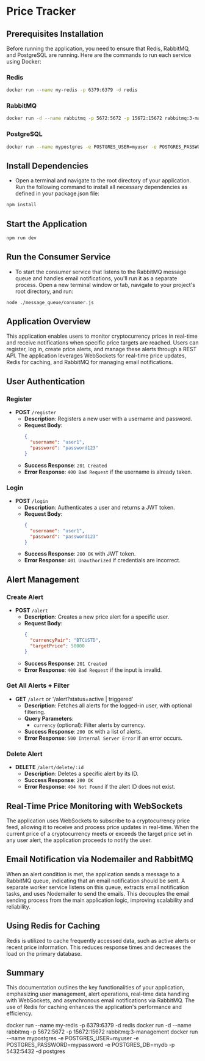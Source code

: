 # Price Tracker

## Prerequisites Installation

Before running the application, you need to ensure that Redis, RabbitMQ, and PostgreSQL are running. Here are the commands to run each service using Docker:

### Redis

```bash
docker run --name my-redis -p 6379:6379 -d redis
```

### RabbitMQ

```bash
docker run -d --name rabbitmq -p 5672:5672 -p 15672:15672 rabbitmq:3-management
```

### PostgreSQL

```bash
docker run --name mypostgres -e POSTGRES_USER=myuser -e POSTGRES_PASSWORD=mypassword -e POSTGRES_DB=mydb -p 5432:5432 -d postgres
```

## Install Dependencies

- Open a terminal and navigate to the root directory of your application. Run the following command to install all necessary dependencies as defined in your package.json file:

```bash
npm install
```

## Start the Application

```bash
npm run dev
```

## Run the Consumer Service

- To start the consumer service that listens to the RabbitMQ message queue and handles email notifications, you'll run it as a separate process. Open a new terminal window or tab, navigate to your project's root directory, and run:

```bash
node ./message_queue/consumer.js
```

## Application Overview

This application enables users to monitor cryptocurrency prices in real-time and receive notifications when specific price targets are reached. Users can register, log in, create price alerts, and manage these alerts through a REST API. The application leverages WebSockets for real-time price updates, Redis for caching, and RabbitMQ for managing email notifications.

## User Authentication

### Register

- **POST** `/register`
  - **Description**: Registers a new user with a username and password.
  - **Request Body**:
    ```json
    {
      "username": "user1",
      "password": "password123"
    }
    ```
  - **Success Response**: `201 Created`
  - **Error Response**: `400 Bad Request` if the username is already taken.

### Login

- **POST** `/login`
  - **Description**: Authenticates a user and returns a JWT token.
  - **Request Body**:
    ```json
    {
      "username": "user1",
      "password": "password123"
    }
    ```
  - **Success Response**: `200 OK` with JWT token.
  - **Error Response**: `401 Unauthorized` if credentials are incorrect.

## Alert Management

### Create Alert

- **POST** `/alert`
  - **Description**: Creates a new price alert for a specific user.
  - **Request Body**:
    ```json
    {
      "currencyPair": "BTCUSTD",
      "targetPrice": 50000
    }
    ```
  - **Success Response**: `201 Created`
  - **Error Response**: `400 Bad Request` if the input is invalid.

### Get All Alerts + Filter

- **GET** `/alert` or '/alert?status=active | triggered'
  - **Description**: Fetches all alerts for the logged-in user, with optional filtering.
  - **Query Parameters**:
    - `currency` (optional): Filter alerts by currency.
  - **Success Response**: `200 OK` with a list of alerts.
  - **Error Response**: `500 Internal Server Error` if an error occurs.

### Delete Alert

- **DELETE** `/alert/delete/:id`
  - **Description**: Deletes a specific alert by its ID.
  - **Success Response**: `200 OK`
  - **Error Response**: `404 Not Found` if the alert ID does not exist.

## Real-Time Price Monitoring with WebSockets

The application uses WebSockets to subscribe to a cryptocurrency price feed, allowing it to receive and process price updates in real-time. When the current price of a cryptocurrency meets or exceeds the target price set in any user alert, the application proceeds to notify the user.

## Email Notification via Nodemailer and RabbitMQ

When an alert condition is met, the application sends a message to a RabbitMQ queue, indicating that an email notification should be sent. A separate worker service listens on this queue, extracts email notification tasks, and uses Nodemailer to send the emails. This decouples the email sending process from the main application logic, improving scalability and reliability.

## Using Redis for Caching

Redis is utilized to cache frequently accessed data, such as active alerts or recent price information. This reduces response times and decreases the load on the primary database.

## Summary

This documentation outlines the key functionalities of your application, emphasizing user management, alert operations, real-time data handling with WebSockets, and asynchronous email notifications via RabbitMQ. The use of Redis for caching enhances the application's performance and efficiency.

docker run --name my-redis -p 6379:6379 -d redis
docker run -d --name rabbitmq -p 5672:5672 -p 15672:15672 rabbitmq:3-management
docker run --name mypostgres -e POSTGRES_USER=myuser -e POSTGRES_PASSWORD=mypassword -e POSTGRES_DB=mydb -p 5432:5432 -d postgres
